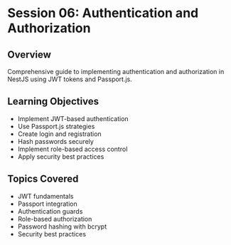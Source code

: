 # Session 06: Authentication and Authorization

## Overview
Comprehensive guide to implementing authentication and authorization in NestJS using JWT tokens and Passport.js.

## Learning Objectives
- Implement JWT-based authentication
- Use Passport.js strategies
- Create login and registration
- Hash passwords securely
- Implement role-based access control
- Apply security best practices

## Topics Covered
- JWT fundamentals
- Passport integration
- Authentication guards
- Role-based authorization
- Password hashing with bcrypt
- Security best practices
